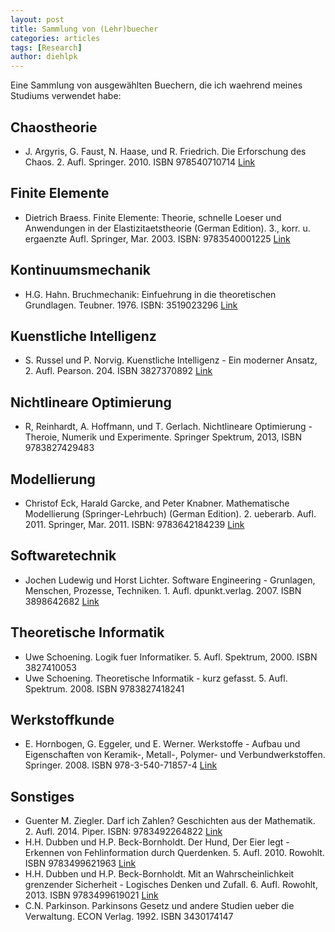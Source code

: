 ```yaml
---
layout: post
title: Sammlung von (Lehr)buecher
categories: articles
tags: [Research]
author: diehlpk
---
```

Eine Sammlung von ausgewählten Buechern, die ich waehrend meines Studiums verwendet habe:

## Chaostheorie
* J. Argyris, G. Faust, N. Haase, und R. Friedrich. Die Erforschung des Chaos. 2. Aufl. Springer. 2010. ISBN 978540710714 [Link](http://www.springer.com/de/book/9783540710714)

## Finite Elemente
* Dietrich Braess. Finite Elemente: Theorie, schnelle Loeser und Anwendungen in der Elastizitaetstheorie (German Edition). 3., korr. u. ergaenzte
 Aufl. Springer, Mar. 2003. ISBN: 9783540001225 [Link](http://www.springer.com/de/book/9783642347962)

## Kontinuumsmechanik
* H.G. Hahn. Bruchmechanik: Einfuehrung in die theoretischen Grundlagen. Teubner. 1976. ISBN: 3519023296 [Link](http://www.springer.com/de/book/9783827429483) 

## Kuenstliche Intelligenz
* S. Russel und P. Norvig. Kuenstliche Intelligenz - Ein moderner Ansatz, 2. Aufl. Pearson. 204. ISBN 3827370892 [Link](https://www.pearson-studium.de/kunstliche-intelligenz.html)

## Nichtlineare Optimierung
* R, Reinhardt, A. Hoffmann, und T. Gerlach. Nichtlineare Optimierung - Theroie, Numerik und Experimente. Springer Spektrum, 2013, ISBN 9783827429483

## Modellierung
* Christof Eck, Harald Garcke, and Peter Knabner. Mathematische Modellierung (Springer-Lehrbuch) (German Edition). 2. ueberarb. Aufl. 2011.
  Springer, Mar. 2011. ISBN: 9783642184239 [Link](http://www.springer.com/de/book/9783642184239)

## Softwaretechnik
* Jochen Ludewig und Horst Lichter. Software Engineering - Grunlagen, Menschen, Prozesse, Techniken. 1. Aufl. dpunkt.verlag. 2007. ISBN 3898642682 [Link](https://dpunkt.de/buecher/4439/software-engineering.html)

## Theoretische Informatik
* Uwe Schoening. Logik fuer Informatiker. 5. Aufl. Spektrum, 2000. ISBN 3827410053
* Uwe Schoening. Theoretische Informatik - kurz gefasst. 5. Aufl. Spektrum. 2008. ISBN 9783827418241 

## Werkstoffkunde
* E. Hornbogen, G. Eggeler, und E. Werner. Werkstoffe - Aufbau und Eigenschaften von Keramik-, Metall-, Polymer- und Verbundwerkstoffen. Springer. 2008. ISBN 978-3-540-71857-4 [Link](http://link.springer.com/book/10.1007/978-3-540-71858-1)

## Sonstiges
* Guenter M. Ziegler. Darf ich Zahlen? Geschichten aus der Mathematik. 2. Aufl. 2014. Piper. ISBN: 9783492264822 [Link](https://www.piper.de/buecher/darf-ich-zahlen-isbn-978-3-492-26482-2)
* H.H. Dubben und H.P. Beck-Bornholdt. Der Hund, Der Eier legt - Erkennen von Fehlinformation durch Querdenken. 5. Aufl. 2010. Rowohlt. ISBN 9783499621963 [Link](http://www.rowohlt.de/buch/Hans_Peter_Beck_Bornholdt_Der_Hund_der_Eier_legt.15062008.614884.html)
* H.H. Dubben und H.P. Beck-Bornholdt. Mit an Wahrscheinlichkeit grenzender Sicherheit - Logisches Denken und Zufall. 6. Aufl. Rowohlt, 2013. ISBN 9783499619021 [Link](http://www.rowohlt.de/taschenbuch/hans-hermann-dubben-mit-an-wahrscheinlichkeit-grenzender-sicherheit.html)
* C.N. Parkinson. Parkinsons Gesetz und andere Studien ueber die Verwaltung. ECON Verlag. 1992. ISBN 3430174147
